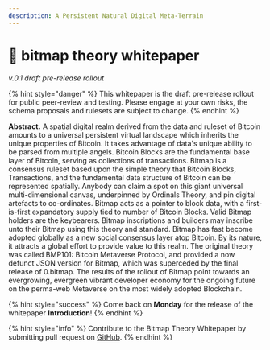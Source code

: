 ```yaml
---
description: A Persistent Natural Digital Meta-Terrain
---
```


# 📃 bitmap theory whitepaper

_v.0.1 draft pre-release rollout_

{% hint style="danger" %}
This whitepaper is the draft pre-release rollout for public peer-review and testing. Please engage at your own risks, the schema proposals and rulesets are subject to change.
{% endhint %}

**Abstract.** A spatial digital realm derived from the data and ruleset of Bitcoin amounts to a universal persistent virtual landscape which inherits the unique properties of Bitcoin. It takes advantage of data's unique ability to be parsed from multiple angels. Bitcoin Blocks are the fundamental base layer of Bitcoin, serving as collections of transactions. Bitmap is a consensus ruleset based upon the simple theory that Bitcoin Blocks, Transactions, and the fundamental data structure of Bitcoin can be represented spatially. Anybody can claim a spot on this giant universal multi-dimensional canvas, underpinned by Ordinals Theory, and pin digital artefacts to co-ordinates. Bitmap acts as a pointer to block data, with a first-is-first expandatory supply tied to number of Bitcoin Blocks. Valid Bitmap holders are the keybearers. Bitmap inscriptions and builders may inscribe unto their Bitmap using this theory and standard. Bitmap has fast become adopted globally as a new social consensus layer atop Bitcoin. By its nature, it attracts a global effort to provide value to this realm. The original theory was called BMP101: Bitcoin Metaverse Protocol, and provided a now defunct JSON version for Bitmap, which was superceded by the final release of 0.bitmap. The results of the rollout of Bitmap point towards an evergrowing, evergreen vibrant developer economy for the ongoing future on the perma-web Metaverse on the most widely adopted Blockchain.

{% hint style="success" %}
Come back on **Monday** for the release of the whitepaper **Introduction**!
{% endhint %}

{% hint style="info" %}
Contribute to the Bitmap Theory Whitepaper by submitting pull request on [GitHub](https://github.com/Blockamoto/gitbook).
{% endhint %}
